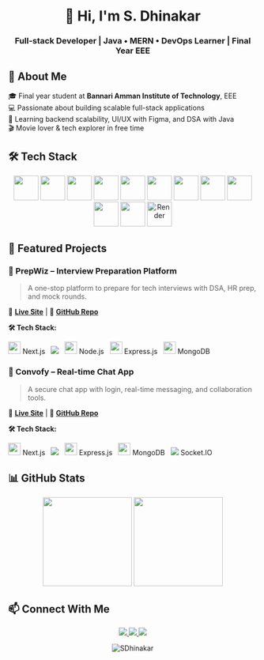 <h1 align="center">👋 Hi, I'm S. Dhinakar</h1>
<h3 align="center">Full-stack Developer | Java • MERN • DevOps Learner | Final Year EEE</h3>


## 🚀 About Me

🎓 Final year student at **Bannari Amman Institute of Technology**, EEE  
💻 Passionate about building scalable full-stack applications  
🎯 Learning backend scalability, UI/UX with Figma, and DSA with Java  
🎬 Movie lover & tech explorer in free time


## 🛠️ Tech Stack

<p align="center">
  <img src="https://cdn.jsdelivr.net/gh/devicons/devicon/icons/java/java-original.svg" width="50" />
  <img src="https://cdn.jsdelivr.net/gh/devicons/devicon/icons/javascript/javascript-original.svg" width="50" />
  <img src="https://cdn.jsdelivr.net/gh/devicons/devicon/icons/react/react-original.svg" width="50" />
  <img src="https://cdn.jsdelivr.net/gh/devicons/devicon/icons/nextjs/nextjs-original.svg" width="50" />
  <img src="https://cdn.jsdelivr.net/gh/devicons/devicon/icons/nodejs/nodejs-original.svg" width="50" />
  <img src="https://cdn.jsdelivr.net/gh/devicons/devicon/icons/express/express-original.svg" width="50" />
  <img src="https://cdn.jsdelivr.net/gh/devicons/devicon/icons/mongodb/mongodb-original.svg" width="50" />
  <img src="https://cdn.jsdelivr.net/gh/devicons/devicon/icons/mysql/mysql-original.svg" width="50" />
  <img src="https://cdn.jsdelivr.net/gh/devicons/devicon/icons/docker/docker-original.svg" width="50" />
  <img src="https://cdn.jsdelivr.net/gh/devicons/devicon/icons/figma/figma-original.svg" width="50" />
  <img src="https://www.svgrepo.com/show/327408/logo-vercel.svg" width="50" />
  <img src="https://avatars.githubusercontent.com/u/6154722?s=200&v=4" width="50" title="Render" />
</p>


## 🌟 Featured Projects

### 🧠 PrepWiz – Interview Preparation Platform  
> A one-stop platform to prepare for tech interviews with DSA, HR prep, and mock rounds.

🔗 [**Live Site**](https://prepwiz.vercel.app) | 🔧 [**GitHub Repo**](https://github.com/SDhinakar/Interview_Prep_Frontend)

**🛠️ Tech Stack:**  
<p>
  <img src="https://cdn.jsdelivr.net/gh/devicons/devicon/icons/nextjs/nextjs-original.svg" width="25"/> Next.js &nbsp;
  <img src="https://img.shields.io/badge/-TailwindCSS-38B2AC?style=flat&logo=tailwind-css&logoColor=white" /> &nbsp;
  <img src="https://cdn.jsdelivr.net/gh/devicons/devicon/icons/nodejs/nodejs-original.svg" width="25"/> Node.js &nbsp;
  <img src="https://cdn.jsdelivr.net/gh/devicons/devicon/icons/express/express-original.svg" width="25"/> Express.js &nbsp;
  <img src="https://cdn.jsdelivr.net/gh/devicons/devicon/icons/mongodb/mongodb-original.svg" width="25"/> MongoDB
</p>

### 💬 Convofy – Real-time Chat App  
> A secure chat app with login, real-time messaging, and collaboration tools.

🔗 [**Live Site**](https://convofyy.vercel.app) | 🔧 [**GitHub Repo**](https://github.com/SDhinakar/Convofy_Frontend)

**🛠️ Tech Stack:**  
<p>
  <img src="https://cdn.jsdelivr.net/gh/devicons/devicon/icons/nextjs/nextjs-original.svg" width="25"/> Next.js &nbsp;
  <img src="https://img.shields.io/badge/-TailwindCSS-38B2AC?style=flat&logo=tailwind-css&logoColor=white" /> &nbsp;
  <img src="https://cdn.jsdelivr.net/gh/devicons/devicon/icons/express/express-original.svg" width="25"/> Express.js &nbsp;
  <img src="https://cdn.jsdelivr.net/gh/devicons/devicon/icons/mongodb/mongodb-original.svg" width="25"/> MongoDB &nbsp;
  <img src="https://img.shields.io/badge/-Socket.IO-010101?style=flat&logo=socket.io&logoColor=white" /> Socket.IO
</p>


## 📊 GitHub Stats

<p align="center">
  <img src="https://github-readme-stats.vercel.app/api?username=SDhinakar&show_icons=true&theme=radical" height="180" />
  <img src="https://github-readme-stats.vercel.app/api/top-langs/?username=SDhinakar&layout=compact&theme=radical" height="180" />
</p>


## 📫 Connect With Me

<p align="center">
  <a href="https://www.linkedin.com/in/dhinakar-shanmugam">
    <img src="https://img.shields.io/badge/LinkedIn-%230077B5.svg?style=for-the-badge&logo=linkedin" />
  </a>
  <a href="https://leetcode.com/Dhinakar_S6/">
    <img src="https://img.shields.io/badge/LeetCode-%23FFA116.svg?style=for-the-badge&logo=leetcode&logoColor=black" />
  </a>
  <a href="https://www.geeksforgeeks.org/user/dhinakar06/">
    <img src="https://img.shields.io/badge/GeeksforGeeks-%2300FF00.svg?style=for-the-badge&logo=geeksforgeeks&logoColor=white" />
  </a>
</p>

<p align="center">
  <img src="https://komarev.com/ghpvc/?username=SDhinakar&label=Profile+Views&color=brightgreen&style=flat" alt="SDhinakar" />
</p>
